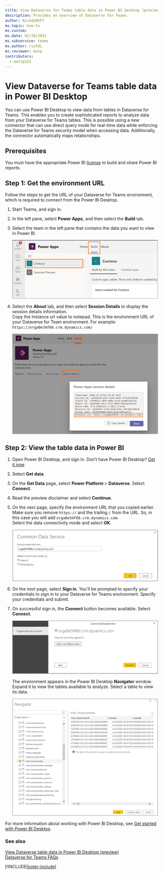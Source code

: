 ```yaml
---
title: View Dataverse for Teams table data in Power BI Desktop (preview) | Microsoft Docs
description: Provides an overview of Dataverse for Teams.
author: RichdiMSFT
ms.topic: how-to
ms.custom: 
ms.date: 02/28/2023
ms.subservice: teams
ms.author: richdi
ms.reviewer: matp
contributors:
  - mattp123
---
```

# View Dataverse for Teams table data in Power BI Desktop

You can use Power BI Desktop to view data from tables in Dataverse for Teams. This enables you to create sophisticated reports to analyze data from your Dataverse for Teams tables. This is possible using a new connector that can use direct query mode for real-time data while enforcing the Dataverse for Teams security model when accessing data. Additionally, the connector automatically maps relationships.

## Prerequisites

You must have the appropriate Power BI [license](/power-bi/admin/service-admin-licensing-organization) to build and share Power BI reports.

## Step 1: Get the environment URL

Follow the steps to get the URL of your Dataverse for Teams environment, which is required to connect from the Power BI Desktop.

1. Start Teams, and sign in.

1. In the left pane, select **Power Apps**, and then select the **Build** tab.

1. Select the team in the left pane that contains the data you want to view in Power BI.

    ![Select a team to view data.](media/select-team-data.png)

1. Select the **About** tab, and then select **Session Details** to display the session details information.<br/> Copy the Instance url value to notepad. This is the environment URL of your Dataverse for Team environment. For example: `https://orga0e34f66.crm.dynamics.com/`

    ![Select about tab - session details.](media/copy-env-url.png)

## Step 2: View the table data in Power BI

1. Open Power BI Desktop, and sign in. Don’t have Power BI
    Desktop? [Get it now](https://powerbi.microsoft.com/downloads/).

1. Select **Get data**.

1. On the **Get Data** page, select **Power Platform** > **Dataverse**. Select **Connect**.

1. Read the preview disclaimer and select **Continue**.
 
1. On the next page, specify the environment URL that you copied earlier. Make sure you remove `https://` and the trailing `/` from the URL. So, in this case you will add `orga0e34f66.crm.dynamics.com`.<br/>Select the data connectivity mode and select **OK**.

    ![Specify the environment URL.](media/set-env-url.png)

1.  On the next page, select **Sign in**. You'll be prompted to specify your credentials to sign in to your Dataverse for Teams environment. Specify your credentials and submit.
 
1. On successful sign in, the **Connect** button becomes available. Select **Connect**. 

   ![Connect to your table.](media/select-connect.png)

    The environment appears in the Power BI Desktop **Navigator** window. Expand it to view the tables available to analyze. Select a table to view its data.

   ![Views your tables.](media/pbi-navigator.png)

For more information about working with Power BI Desktop, see [Get started with Power BI Desktop](/power-bi/desktop-getting-started).

### See also

[View Dataverse table data in Power BI Desktop (preview)](../maker/data-platform/view-entity-data-power-bi.md) <br/>
[Dataverse for Teams FAQs](data-platform-faqs.md)


[!INCLUDE[footer-include](../includes/footer-banner.md)]
